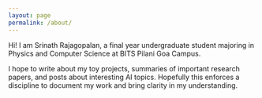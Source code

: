 ```yaml
---
layout: page
permalink: /about/
---
```


Hi! I am Srinath Rajagopalan, a final year undergraduate student majoring in Physics and Computer Science at BITS Pilani Goa Campus.

I hope to write about my toy projects, summaries of important research papers, and posts about interesting AI topics. Hopefully this enforces a discipline to document my work and bring clarity in my understanding.
